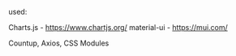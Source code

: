 used:

Charts.js - https://www.chartjs.org/
material-ui - https://mui.com/

Countup, Axios, CSS Modules
